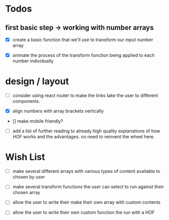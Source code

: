 # Todos

## first basic step -> working with number arrays

- [x] create a basic function that we'll use to transform our input number array

* [x] animate the process of the transform function being applied to each number individually

# design / layout

- [ ] consider using react router to make the links take the user to different components.

* [x] align numbers with array brackets vertically

- [] make mobile friendly?

- [ ] add a list of further reading to already high quality explanations of how HOF works and the advantages. no need to reinvent the wheel here.

# Wish List

- [ ] make several different arrays with various types of content available to chosen by user

* [ ] make several transform functions the user can select to run against their chosen array

- [ ] allow the user to write their make their own array with custom contents

- [ ] allow the user to write their own custom function the run with a HOF
